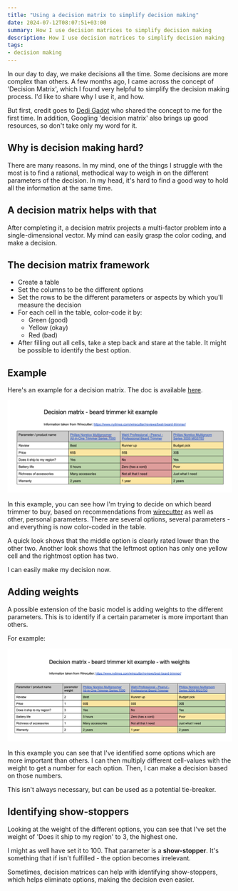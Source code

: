 ```yaml
---
title: "Using a decision matrix to simplify decision making"
date: 2024-07-12T08:07:51+03:00
summary: How I use decision matrices to simplify decision making
description: How I use decision matrices to simplify decision making
tags:
- decision making
---
```


In our day to day, we make decisions all the time. Some decisions are more complex than others. A few months ago, I came across the concept of 'Decision Matrix', which I found very helpful to simplify the decision making process. I'd like to share why I use it, and how.

But first, credit goes to [Dedi Gadot](https://www.linkedin.com/in/dedi-gadot-49567328/) who shared the concept to me for the first time. In addition, Googling 'decision matrix' also brings up good resources, so don't take only my word for it.

## Why is decision making hard?

There are many reasons. In my mind, one of the things I struggle with the most is to find a rational, methodical way to weigh in on the different parameters of the decision. In my head, it's hard to find a good way to hold all the information at the same time.

## A decision matrix helps with that

After completing it, a decision matrix projects a multi-factor problem into a single-dimensional vector. My mind can easily grasp the color coding, and make a decision.

## The decision matrix framework

- Create a table
- Set the columns to be the different options
- Set the rows to be the different parameters or aspects by which you'll measure the decision
- For each cell in the table, color-code it by:
  - Green (good)
  - Yellow (okay)
  - Red (bad)
- After filling out all cells, take a step back and stare at the table. It might be possible to identify the best option.

## Example

Here's an example for a decision matrix. The doc is available [here](https://docs.google.com/document/d/18rLnBe0b4dAWqWTve4dJy_egJOpmOwciUQi95FaZ26w/preview).

![](decision_matrix.png)

In this example, you can see how I'm trying to decide on which beard trimmer to buy, based on recommendations from [wirecutter](https://www.nytimes.com/wirecutter/reviews/best-beard-trimmer/) as well as other, personal parameters. There are several options, several parameters - and everything is now color-coded in the table.

A quick look shows that the middle option is clearly rated lower than the other two. Another look shows that the leftmost option has only one yellow cell and the rightmost option has two.

I can easily make my decision now.

## Adding weights

A possible extension of the basic model is adding weights to the different parameters. This is to identify if a certain parameter is more important than others.

For example:

![](decision_matrix_with_weights.png)

In this example you can see that I've identified some options which are more important than others. I can then multiply different cell-values with the weight to get a number for each option. Then, I can make a decision based on those numbers.

This isn't always necessary, but can be used as a potential tie-breaker.

## Identifying show-stoppers

Looking at the weight of the different options, you can see that I've set the weight of 'Does it ship to my region' to 3, the highest one.

I might as well have set it to 100. That parameter is a **show-stopper**. It's something that if isn't fulfilled - the option becomes irrelevant.

Sometimes, decision matrices can help with identifying show-stoppers, which helps eliminate options, making the decision even easier.
